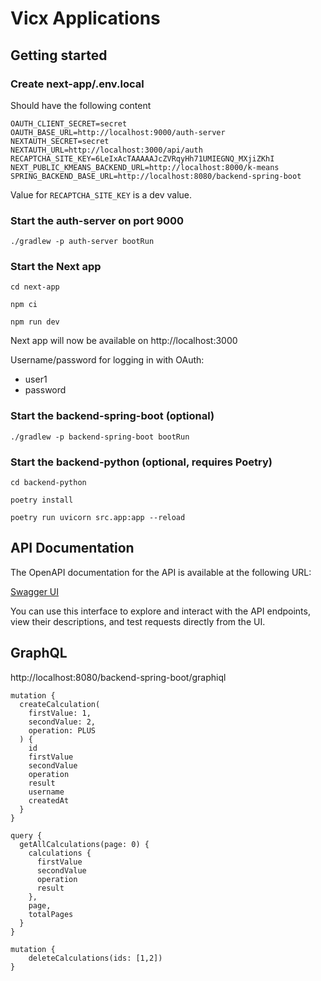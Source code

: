 # Vicx Applications

## Getting started

### Create next-app/.env.local
Should have the following content
```
OAUTH_CLIENT_SECRET=secret
OAUTH_BASE_URL=http://localhost:9000/auth-server
NEXTAUTH_SECRET=secret
NEXTAUTH_URL=http://localhost:3000/api/auth
RECAPTCHA_SITE_KEY=6LeIxAcTAAAAAJcZVRqyHh71UMIEGNQ_MXjiZKhI
NEXT_PUBLIC_KMEANS_BACKEND_URL=http://localhost:8000/k-means
SPRING_BACKEND_BASE_URL=http://localhost:8080/backend-spring-boot
```
Value for `RECAPTCHA_SITE_KEY` is a dev value. 


### Start the auth-server on port 9000
```shell
./gradlew -p auth-server bootRun
```

### Start the Next app
```shell
cd next-app
```
```shell
npm ci
```
```shell
npm run dev
```

Next app will now be available on 
http://localhost:3000

Username/password for logging in with OAuth:
- user1
- password

### Start the backend-spring-boot (optional)
```shell
./gradlew -p backend-spring-boot bootRun
```

### Start the backend-python (optional, requires Poetry)
```shell
cd backend-python
```
```shell
poetry install
```
```shell
poetry run uvicorn src.app:app --reload
```

## API Documentation

The OpenAPI documentation for the API is available at the following URL:

[Swagger UI](http://localhost:8080/backend-spring-boot/swagger-ui/index.html)

You can use this interface to explore and interact with the API endpoints, view their descriptions, 
and test requests directly from the UI.

## GraphQL

http://localhost:8080/backend-spring-boot/graphiql


```
mutation {
  createCalculation(
    firstValue: 1, 
    secondValue: 2, 
    operation: PLUS
  ) {
    id
    firstValue
    secondValue
    operation
    result
    username
    createdAt
  }
}
```

```
query {
  getAllCalculations(page: 0) {
    calculations {
      firstValue
      secondValue
      operation
      result
    },
    page,
    totalPages
  }
}
```

```
mutation {
    deleteCalculations(ids: [1,2])
}
```
